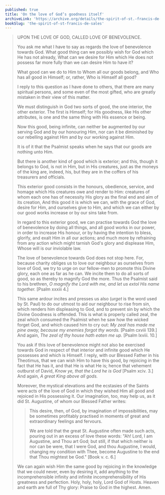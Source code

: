 ```yaml
---
published: true
title: 'On the love of God’s goodness itself'
archiveLink: 'https://archive.org/details/the-spirit-of-st.-francis-de-sales/page/61?view=theater'
bookSlug: 'the-spirit-of-st-francis-de-sales'
---
```


> UPON THE LOVE OF GOD, CALLED LOVE OF BENEVOLENCE.
>
> You ask me what I have to say as regards the love of benevolence towards God. What good thing can we possibly wish for God which He has not already, What can we desire for Him which He does not possess far more fully than we can desire Him to have it?
>
> What good can we do to Him to Whom all our goods belong, and Who has all good in Himself; or, rather, Who is Himself all good?
>
> I reply to this question as I have done to others, that there are many spiritual persons, and some even of the most gifted, who are greatly mistaken in their view of this matter.
>
> We must distinguish in God two sorts of good, the one interior, the other exterior. The first is Himself; for His goodness, like His other attributes, is one and the same thing with His essence or being.
>
> Now this good, being infinite, can neither be augmented by our serving God and by our honouring Him, nor can it be diminished by our rebelling against Him and by our working against Him.
>
> It is of it that the Psalmist speaks when he says that our goods are nothing unto Him.
>
> But there is another kind of good which is exterior; and this, though it belongs to God, is not in Him, but in His creatures, just as the moneys of the king are, indeed, his, but they are in the coffers of his treasurers and officials.
>
> This exterior good consists in the honours, obedience, service, and homage which His creatures owe and render to Him: creatures of whom each one has of necessity His glory as the final end and aim of its creation, And this good it is which we can, with the grace of God, desire for Him, and ourselves give to Him, and which we can either by our good works increase or by our sins take from.
>
> In regard to this exterior good, we can practise towards God the love of benevolence by doing all things, and all good works in our power, in order to increase His honour, or by having the intention to bless, glorify, and exalt Him in all our actions; and much more by refraining from any action which might tarnish God's glory and displease Him, Whose will is our inviolable law.
>
> The love of benevolence towards God does not stop here. For, because charity obliges us to love our neighbour as ourselves from love of God, we try to urge on our fellow-men to promote this Divine glory, each one as far as he can. We incite them to do all sorts of good, so as thereby to magnify God the more. Thus the Psalmist said to his brethren, *O magnify the Lord with me, and let us extol His name together.* [Psalm xxxiii 4.]
>
> This same ardour incites and presses us also (*urget* is the word used by St. Paul) to do our utmost to aid our neighbour to rise from sin, which renders him displeasing to God, and to prevent sin by which the Divine Goodness is offended. This is what is properly called zeal, the zeal which consumed the Psalmist when he saw how the wicked forget God, and which caused him to cry out: *My zeal has made me pine away, because my enemies forgot thy words.* [Psalm cxviii 139.] And again, *The zeal of thy house hath eaten me up.* [Psalm lxviii. 10.]
>
> You ask if this love of benevolence might not also be exercised towards God in respect of that interior and infinite good which He possesses and which is Himself. I reply, with our Blessed Father in his Theotimus, that we can wish Him to have this good, by rejoicing in the fact that He has it, and that He is what He is; hence that vehement outburst of David, *Know ye, that the Lord he is God* [Psalm xciv. 3.] And again, *A great King above all gods.*
>
> Moreover, the mystical elevations and the ecstasies of the Saints were acts of the love of God in which they wished Him all good and rejoiced in His possessing it. Our imagination, too, may help us, as it did St. Augustine, of whom our Blessed Father writes:
>
>> This desire, then, of God, by imagination of impossibilities, may be sometimes profitably practised in moments of great and extraordinary feelings and fervours.
>>
>> We are told that the great St. Augustine often made such acts, pouring out in an excess of love these words: "Ah! Lord, I am Augustine, and Thou art God; but still, if that which neither is nor can be were, that I were God, and thou Augustine, I would, changing my condition with Thee, become Augustine to the end that Thou mightest be God." [Book v. c. 6.]
>
> We can again wish Him the same good by rejoicing in the knowledge that we could never, even by desiring it, add anything to the incomprehensible infinity and infinite incomprehensibility of His greatness and perfection. Holy, holy, holy, Lord God of Hosts. Heaven and earth are full of Thy glory: Praise to God in the highest. Amen.
